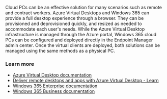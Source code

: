 Cloud PCs can be an effective solution for many scenarios such as remote and contract workers. Azure Virtual Desktops and Windows 365 can provide a full desktop experience through a browser. They can be provisioned and deprovisioned quickly, and resized as needed to accommodate each user's needs. While the Azure Virtual Desktop infrastructure is managed through the Azure portal, Windows 365 cloud PCs can be configured and deployed directly in the Endpoint Manager admin center. Once the virtual clients are deployed, both solutions can be managed using the same methods as a physical PC.

### Learn more

 -  [Azure Virtual Desktop documentation](/azure/virtual-desktop/)
 -  [Deliver remote desktops and apps with Azure Virtual Desktop - Learn](/training/paths/m365-wvd/)
 -  [Windows 365 Enterprise documentation](/windows-365/enterprise/)
 -  [Windows 365 Business documentation](/windows-365/business/)
